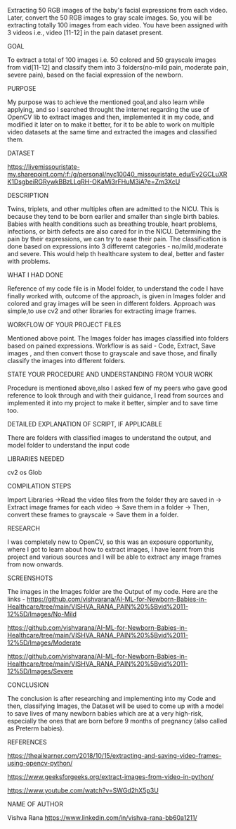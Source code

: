 Extracting 50 RGB images of the baby's facial expressions from each video. Later, convert the 50 RGB images to gray scale images. So, you will be extracting totally 100 images from each video. You have been assigned with 3 videos i.e., video [11-12] in the pain dataset present.

GOAL

To extract a total of 100 images i.e. 50 colored and 50 grayscale images from vid[11-12] and classify them into 3 folders(no-mild pain, moderate pain, severe pain), based on the facial expression of the newborn.

PURPOSE

My purpose was to achieve the mentioned goal,and also learn while applying, and so I searched throught the internet regarding the use of OpenCV lib to extract images and then, implemented it in my code, and modified it later on to make it better, for it to be able to work on multiple video datasets at the same time and extracted the images and classified them.

DATASET

https://livemissouristate-my.sharepoint.com/:f:/g/personal/nyc10040_missouristate_edu/Ev2GCLuXRK1DsgbeiRGRywkBBzLLqRH-OKaMi3rFHuM3iA?e=Zm3XcU

DESCRIPTION

Twins, triplets, and other multiples often are admitted to the NICU. This is because they tend to be born earlier and smaller than single birth babies. Babies with health conditions such as breathing trouble, heart problems, infections, or birth defects are also cared for in the NICU. Determining the pain by their expressions, we can try to ease their pain. The classification is done based on expressions into 3 differemt categories - no/mild,moderate and severe. This would help th healthcare system to deal, better and faster with problems.

WHAT I HAD DONE

Reference of my code file is in Model folder, to understand the code I have finally worked with, outcome of the approach, is given in Images folder and colored and gray images will be seen in different folders. Approach was simple,to use cv2 and other libraries for extracting image frames.

WORKFLOW OF YOUR PROJECT FILES

Mentioned above point. The Images folder has images classified into folders based on pained expressions. Workflow is as said - Code, Extract, Save images , and then convert those to grayscale and save those, and finally classify the images into different folders.

STATE YOUR PROCEDURE AND UNDERSTANDING FROM YOUR WORK

Procedure is mentioned above,also I asked few of my peers who gave good reference to look through and with their guidance, I read from sources and implemented it into my project to make it better, simpler and to save time too.

DETAILED EXPLANATION OF SCRIPT, IF APPLICABLE

There are folders with classified images to understand the output, and model folder to understand the input code

LIBRARIES NEEDED

cv2
os
Glob

COMPILATION STEPS

Import Libraries
->Read the video files from the folder they are saved in
-> Extract image frames for each video
-> Save them in a folder
-> Then, convert these frames to grayscale
-> Save them in a folder.

RESEARCH

I was completely new to OpenCV, so this was an exposure opportunity, where I got to learn about how to extract images, I have learnt from this project and various sources and I will be able to extract any image frames from now onwards.

SCREENSHOTS

The images in the Images folder are the Output of my code.
Here are the links -
https://github.com/vishvarana/AI-ML-for-Newborn-Babies-in-Healthcare/tree/main/VISHVA_RANA_PAIN%20%5Bvid%2011-12%5D/Images/No-Mild

https://github.com/vishvarana/AI-ML-for-Newborn-Babies-in-Healthcare/tree/main/VISHVA_RANA_PAIN%20%5Bvid%2011-12%5D/Images/Moderate

https://github.com/vishvarana/AI-ML-for-Newborn-Babies-in-Healthcare/tree/main/VISHVA_RANA_PAIN%20%5Bvid%2011-12%5D/Images/Severe

CONCLUSION

The conclusion is after researching and implementing into my Code and then, classifying Images, the Dataset will be used to come up with a model to save lives of many newborn babies which are at a very high-risk, especially the ones that are born before 9 months of pregnancy (also called as Preterm babies).

REFERENCES

https://theailearner.com/2018/10/15/extracting-and-saving-video-frames-using-opencv-python/

https://www.geeksforgeeks.org/extract-images-from-video-in-python/

https://www.youtube.com/watch?v=SWGd2hX5p3U

NAME OF AUTHOR

Vishva Rana
https://www.linkedin.com/in/vishva-rana-bb60a1211/
